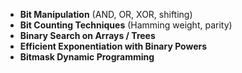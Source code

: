 - **Bit Manipulation** (AND, OR, XOR, shifting)
- **Bit Counting Techniques** (Hamming weight, parity)
- **Binary Search on Arrays / Trees**
- **Efficient Exponentiation with Binary Powers**
- **Bitmask Dynamic Programming**